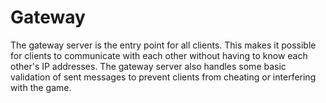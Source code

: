 # Gateway

The gateway server is the entry point for all clients. This makes it possible for clients to communicate with each other without having to know each other's IP addresses. The gateway server also handles some basic validation of sent messages to prevent clients from cheating or interfering with the game.
